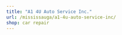 ```yaml
---
title: "A1 4U Auto Service Inc."
url: /mississauga/a1-4u-auto-service-inc/
shop: car repair
---
```

